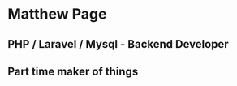 # Matthew Page

## PHP / Laravel / Mysql - Backend Developer

## Part time maker of things

<!---
MatthewPageUK/MatthewPageUK is a ✨ special ✨ repository because its `README.md` (this file) appears on your GitHub profile.
You can click the Preview link to take a look at your changes.
--->
